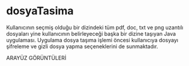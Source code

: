 # dosyaTasima
Kullanıcının seçmiş olduğu bir dizindeki tüm pdf, doc, txt ve png uzantılı dosyaları yine kullanıcının belirleyeceği başka bir dizine taşıyan Java uygulaması.
Uygulama dosya taşıma işlemi öncesi kullanıcıya dosyayı şifreleme ve gizli dosya yapma seçeneklerini de sunmaktadır.

ARAYÜZ GÖRÜNTÜLERİ


